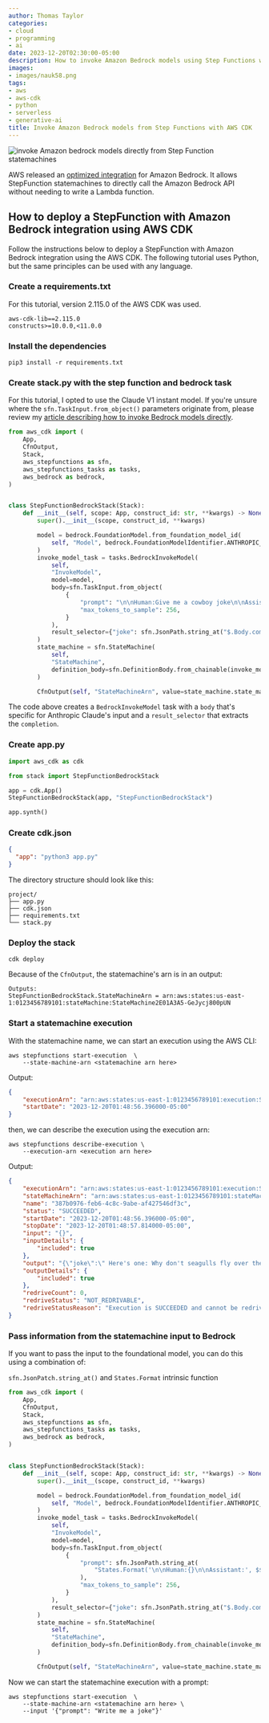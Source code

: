 ```yaml
---
author: Thomas Taylor
categories:
- cloud
- programming
- ai
date: 2023-12-20T02:30:00-05:00
description: How to invoke Amazon Bedrock models using Step Functions with the AWS CDK
images:
- images/nauk58.png
tags:
- aws
- aws-cdk
- python
- serverless
- generative-ai
title: Invoke Amazon Bedrock models from Step Functions with AWS CDK
---
```


![invoke Amazon bedrock models directly from Step Function statemachines](images/nauk58.png)

AWS released an [optimized integration][1] for Amazon Bedrock. It allows StepFunction statemachines to directly call the Amazon Bedrock API without needing to write a Lambda function.

## How to deploy a StepFunction with Amazon Bedrock integration using AWS CDK

Follow the instructions below to deploy a StepFunction with Amazon Bedrock integration using the AWS CDK. The following tutorial uses Python, but the same principles can be used with any language.

### Create a requirements.txt

For this tutorial, version 2.115.0 of the AWS CDK was used.

```text
aws-cdk-lib==2.115.0
constructs>=10.0.0,<11.0.0
```

### Install the dependencies

```shell
pip3 install -r requirements.txt
```

### Create stack.py with the step function and bedrock task

For this tutorial, I opted to use the Claude V1 instant model. If you're unsure where the `sfn.TaskInput.from_object()` parameters originate from, please review my [article describing how to invoke Bedrock models directly][2].

```python
from aws_cdk import (
    App,
    CfnOutput,
    Stack,
    aws_stepfunctions as sfn,
    aws_stepfunctions_tasks as tasks,
    aws_bedrock as bedrock,
)


class StepFunctionBedrockStack(Stack):
    def __init__(self, scope: App, construct_id: str, **kwargs) -> None:
        super().__init__(scope, construct_id, **kwargs)

        model = bedrock.FoundationModel.from_foundation_model_id(
            self, "Model", bedrock.FoundationModelIdentifier.ANTHROPIC_CLAUDE_INSTANT_V1
        )
        invoke_model_task = tasks.BedrockInvokeModel(
            self,
            "InvokeModel",
            model=model,
            body=sfn.TaskInput.from_object(
                {
                    "prompt": "\n\nHuman:Give me a cowboy joke\n\nAssistant:",
                    "max_tokens_to_sample": 256,
                }
            ),
            result_selector={"joke": sfn.JsonPath.string_at("$.Body.completion")},
        )
        state_machine = sfn.StateMachine(
            self,
            "StateMachine",
            definition_body=sfn.DefinitionBody.from_chainable(invoke_model_task),
        )

        CfnOutput(self, "StateMachineArn", value=state_machine.state_machine_arn)
```

The code above creates a `BedrockInvokeModel` task with a `body` that's specific for Anthropic Claude's input and a `result_selector` that extracts the `completion`.

### Create app.py

```python
import aws_cdk as cdk

from stack import StepFunctionBedrockStack

app = cdk.App()
StepFunctionBedrockStack(app, "StepFunctionBedrockStack")

app.synth()
```

### Create cdk.json

```json
{
  "app": "python3 app.py"
}
```

The directory structure should look like this:

```text
project/
├── app.py
├── cdk.json
├── requirements.txt
└── stack.py
```

### Deploy the stack

```shell
cdk deploy
```

Because of the `CfnOutput`, the statemachine's arn is in an output:

```text
Outputs:
StepFunctionBedrockStack.StateMachineArn = arn:aws:states:us-east-1:0123456789101:stateMachine:StateMachine2E01A3A5-GeJycj800pUN
```

### Start a statemachine execution

With the statemachine name, we can start an execution using the AWS CLI:

```shell
aws stepfunctions start-execution  \
    --state-machine-arn <statemachine arn here>
```

Output:

```json
{
    "executionArn": "arn:aws:states:us-east-1:0123456789101:execution:StateMachine2E01A3A5-GeJycj800pUN:387b0976-feb6-4c8c-9abe-af427546df3c",
    "startDate": "2023-12-20T01:48:56.396000-05:00"
}
```

then, we can describe the execution using the execution arn:

```shell
aws stepfunctions describe-execution \
    --execution-arn <execution arn here>
```

Output:

```json
{
    "executionArn": "arn:aws:states:us-east-1:0123456789101:execution:StateMachine2E01A3A5-GeJycj800pUN:387b0976-feb6-4c8c-9abe-af427546df3c",
    "stateMachineArn": "arn:aws:states:us-east-1:0123456789101:stateMachine:StateMachine2E01A3A5-GeJycj800pUN",
    "name": "387b0976-feb6-4c8c-9abe-af427546df3c",
    "status": "SUCCEEDED",
    "startDate": "2023-12-20T01:48:56.396000-05:00",
    "stopDate": "2023-12-20T01:48:57.814000-05:00",
    "input": "{}",
    "inputDetails": {
        "included": true
    },
    "output": "{\"joke\":\" Here's one: Why don't seagulls fly over the bay? Because then they'd be bagels!\"}",
    "outputDetails": {
        "included": true
    },
    "redriveCount": 0,
    "redriveStatus": "NOT_REDRIVABLE",
    "redriveStatusReason": "Execution is SUCCEEDED and cannot be redriven"
}
```

### Pass information from the statemachine input to Bedrock

If you want to pass the input to the foundational model, you can do this using a combination of:

`sfn.JsonPatch.string_at()` and `States.Format` intrinsic function

```python
from aws_cdk import (
    App,
    CfnOutput,
    Stack,
    aws_stepfunctions as sfn,
    aws_stepfunctions_tasks as tasks,
    aws_bedrock as bedrock,
)


class StepFunctionBedrockStack(Stack):
    def __init__(self, scope: App, construct_id: str, **kwargs) -> None:
        super().__init__(scope, construct_id, **kwargs)

        model = bedrock.FoundationModel.from_foundation_model_id(
            self, "Model", bedrock.FoundationModelIdentifier.ANTHROPIC_CLAUDE_INSTANT_V1
        )
        invoke_model_task = tasks.BedrockInvokeModel(
            self,
            "InvokeModel",
            model=model,
            body=sfn.TaskInput.from_object(
                {
                    "prompt": sfn.JsonPath.string_at(
                        "States.Format('\n\nHuman:{}\n\nAssistant:', $$.Execution.Input.prompt)"
                    ),
                    "max_tokens_to_sample": 256,
                }
            ),
            result_selector={"joke": sfn.JsonPath.string_at("$.Body.completion")},
        )
        state_machine = sfn.StateMachine(
            self,
            "StateMachine",
            definition_body=sfn.DefinitionBody.from_chainable(invoke_model_task),
        )

        CfnOutput(self, "StateMachineArn", value=state_machine.state_machine_arn)
```

Now we can start the statemachine execution with a prompt:

```shell
aws stepfunctions start-execution  \
    --state-machine-arn <statemachine arn here> \
    --input '{"prompt": "Write me a joke"}'
```

[1]: https://aws.amazon.com/about-aws/whats-new/2023/11/aws-step-functions-optimized-integration-bedrock/
[2]: https://how.wtf/amazon-bedrock-runtime-examples-using-boto3.html
